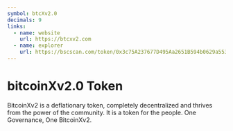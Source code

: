 ```yaml
---
symbol: btcXv2.0
decimals: 9
links:
  - name: website
    url: https://btcxv2.com
  - name: explorer
    url: https://bscscan.com/token/0x3c75A237677D495Aa2651B594b0629a553377e10
---
```


# bitcoinXv2.0 Token

BitcoinXv2 is a deflationary token, completely decentralized and thrives from the power of the community. It is a token for the people. One Governance, One BitcoinXv2.
